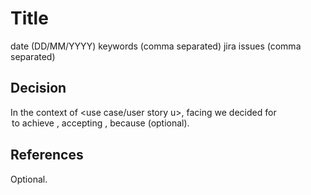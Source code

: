 # Title
date (DD/MM/YYYY)
keywords (comma separated)
jira issues (comma separated)

## Decision
In the context of <use case/user story u>,
  facing <concern c>
  we decided for <option o>
  to achieve <quality q>,
  accepting <downside d>,
  because <reason r> (optional).

## References
Optional.
